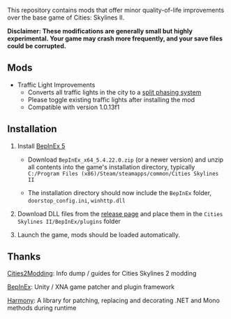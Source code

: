 This repository contains mods that offer minor quality-of-life improvements over the base game of Cities: Skylines II.

**Disclaimer: These modifications are generally small but highly experimental. Your game may crash more frequently, and your save files could be corrupted.**

## Mods

* Traffic Light Improvements
   * Converts all traffic lights in the city to a [split phasing system](https://ops.fhwa.dot.gov/publications/fhwahop08024/chapter4.htm#4.3)
   * Please toggle existing traffic lights after installing the mod
   * Compatible with version 1.0.13f1

## Installation

1. Install [BepInEx 5](https://github.com/BepInEx/BepInEx/releases)

   * Download `BepInEx_x64_5.4.22.0.zip` (or a newer version) and unzip all contents into the game's installation directory, typically `C:/Program Files (x86)/Steam/steamapps/common/Cities Skylines II`

   * The installation directory should now include the `BepInEx` folder, `doorstop_config.ini`, `winhttp.dll`

2. Download DLL files from the [release page](https://github.com/slyh/Cities2-Various-Mods/releases) and place them in the `Cities Skylines II/BepInEx/plugins` folder

3. Launch the game, mods should be loaded automatically.

## Thanks

[Cities2Modding](https://github.com/optimus-code/Cities2Modding): Info dump / guides for Cities Skylines 2 modding

[BepInEx](https://github.com/BepInEx/BepInEx): Unity / XNA game patcher and plugin framework

[Harmony](https://github.com/pardeike/Harmony): A library for patching, replacing and decorating .NET and Mono methods during runtime